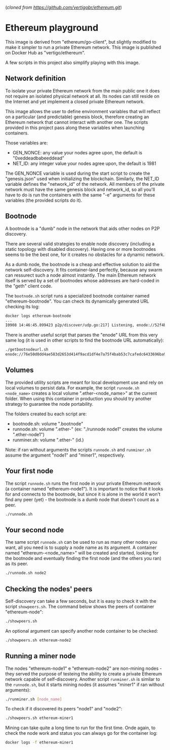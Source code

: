 (_cloned from https://github.com/vertigobr/ethereum.git_)

Ethereum playground
==========

This image is derived from  "ethereum/go-client", but slightly modified to make it simpler to run a private Ethereum network. This image is published on Docker Hub as "vertigo/ethereum".

A few scripts in this project also simplify playing with this image.

## Network definition

To isolate your private Ethereum network from the main public one it does not require an isolated physical network at all. Its nodes can still reside on the Internet and yet implement a closed private Ethereum network.

This image allows the user to define environment variables that will reflect on a particular (and predictable) genesis block, therefore creating an Ethereum network that cannot interact with another one. The scripts provided in this project pass along these variables when launching containers.

Those variables are:

* GEN_NONCE: any value your nodes agree upon, the default is "0xeddeadbabeeddead"
* NET_ID: any integer value your nodes agree upon, the default is 1981

The GEN_NONCE variable is used during the start script to create the "genesis.json" used when initializing the blockchain. Similarly, the NET_ID variable defines the "network_id" of the network. All members of the private network must have the same genesis block and network_id, so all you'll have to do is run the containers with the same "-e" arguments for these variables (the provided scripts do it).

## Bootnode

A bootnode is a "dumb" node in the network that aids other nodes on P2P discovery.

There are several valid strategies to enable node discovery (including a static topology with disabled discovery). Having one or more bootnodes seems to be the best one, for it creates no obstacles for a dynamic network.

As a dumb node, the bootnode is a cheap and effective solution to aid the network self-discovery. It fits container-land perfectly, because any swarm can ressurect such a node almost instantly. The main Ethereum network itself is served by a set of bootnodes whose addresses are hard-coded in the "geth" client code.

The `bootnode.sh` script runs a specialized bootnode container named "ethereum-bootnode". You can check its dynamically generated URL checking its log:

```sh
docker logs ethereum-bootnode
...
I0908 14:46:45.899423 p2p/discover/udp.go:217] Listening, enode://52f4bf370b6f407a6b3bca149b2fe24fc54ce6ac19ffe0926ad41d9bfc86ccf9bd8703fa5a4961ab28bba2a81eacba183652f744d3ff02602ecb63b7ccd3643f@172.17.0.4:30301
```

There is another useful script that parses the "enode" URL from this very same log (it is used in other scripts to find the bootnode URL automatically):

```sh
./getbootnodeurl.sh
enode://76e50d0dd4ae583d2653d414f9acd1df4e7a75f4bab53c7cafedc6433696ba9596c6dc84626423e629760b3ab2af9f97220dfee73961cb5be1a8ce1fa40a0bff@172.17.0.4:30301
```

## Volumes

The provided utility scripts are meant for local development use and rely on local volumes to persist data. For example, the script `runnode.sh <node_name>` creates a local volume ".ether-<node_name>" at the current folder. When using this container in production you should try another strategy to guarantee the node portability.

The folders created bu each script are:

* bootnode.sh: volume ".bootnode"
* runnode.sh: volume ".ether-<nome do node>" (ex: "./runnode node1" creates the volume ".ether-node1")
* runminer.sh: volume ".ether-<nome do miner>" (id.)

Note: if ran without arguments the scripts `runnode.sh` and `runminer.sh` assume the argument "node1" and "miner1", respectively.

## Your first node

The script `runnode.sh` runs the first node in your private Ethereum network (a container named "ethereum-node1"). It is important to notice that it looks for and connects to the bootnode, but since it is alone in the world it won't find any peer (yet) - the bootnode is a dumb node that doesn't count as a peer. 

```sh
./runnode.sh
```

## Your second node

The same script `runnode.sh` can be used to run as many other nodes you want, all you need is to supply a node name as its argument. A container named "ethereum-<node_name>" will be created and started, looking for the bootnode and eventually finding the first node (and the others you ran) as its peer.

```sh
./runnode.sh node2
```

## Checking the nodes' peers

Self-discovery can take a few seconds, but it is easy to check it with the script `showpeers.sh`. The command below shows the peers of container "ethereum-node":

```sh
./showpeers.sh
```

An optional argument can specify another node container to be checked: 

```sh
./showpeers.sh ethereum-node2
```

## Running a miner node

The nodes "ethereum-node1" e "ethereum-node2" are non-mining nodes - they served the purpose of testeing the ability to create a private Ethereum network capable of self-discovery. Another script `runminer.sh` is similar to the `runnode.sh`, but it starts mining nodes (it assumes "miner1" if ran without arguments):

```sh
./runminer.sh [node_name]
```

To check if it discovered its peers "node1" and "node2":

```sh
./showpeers.sh ethereum-miner1
```

Mining can take quite a long time to run for the first time. Onde again, to check the node work and status you can always go for the container log:

```sh
docker logs -f ethereum-miner1
```




